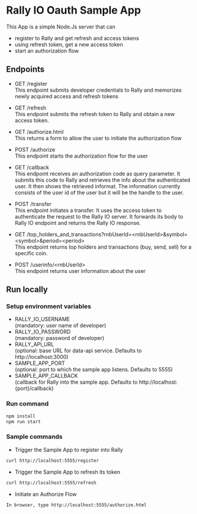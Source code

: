 # Rally IO Oauth Sample App


This App is a simple Node.Js server that can

* register to Rally and get refresh and access tokens
* using refresh token, get a new access token
* start an authorization flow

## Endpoints

* GET /register\
This endpoint submits developer credentials to Rally and memorizes 
newly acquired access and refresh tokens

* GET /refresh \
This endpoint submits the refresh token to Rally and obtain a new
access token.

* GET /authorize.html\
This returns a form to allow the user to initiate the authorization
flow

* POST /authorize\
This endpoint starts the authorization flow for the user

* GET /callback\
This endpoint receives an authorization code as query parameter. It
submits this code to Rally and retrieves the info about the
authenticated user.  It then shows the retrieved informat.  The
information currently consists of the user id of the user but it will
be the handle to the user.

* POST /transfer\
This endpoint initiates a transfer.  It uses the access token to authenticate the request to the Rally IO server.  It forwards its body to Rally IO endpoint and returns the Rally IO response.

* GET /top_holders_and_transactions?rnbUserId=&lt;rnbUserId&gt;&symbol=&lt;symbol&gt;&period=&lt;period&gt;\
This endpoint returns top holders and transactions (buy, send, sell) for a specific coin.

* POST /userinfo/&lt;rnbUserId&gt;\
This endpoint returns user information about the user

## Run locally

### Setup environment variables

* RALLY_IO_USERNAME\
(mandatory: user name of developer)
* RALLY_IO_PASSWORD\
(mandatory: password of developer)
* RALLY_API_URL\
(optional: base URL for data-api service. Defaults to http://localhost:3000)
* SAMPLE_APP_PORT\
(optional: port to which the sample app listens. Defaults to 5555)
* SAMPLE_APP_CALLBACK\
(callback for Rally into the sample app. Defaults to
http://localhost:{port}/callback)


### Run command
```bash
npm install
npm run start
```
### Sample commands

* Trigger the Sample App to register into Rally
```bash
curl http://localhost:5555/register
```
* Trigger the Sample App to refresh its token
```bash
curl http://localhost:5555/refresh
```
* Initiate an Authorize Flow
```bash
In browser, type http://localhost:5555/authorize.html
```
